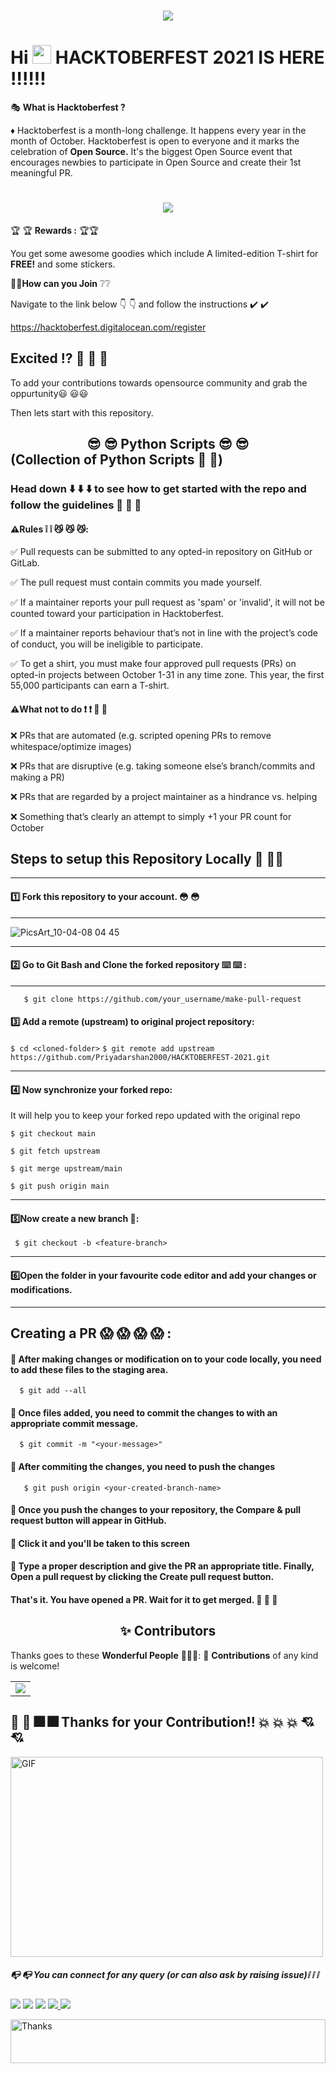   <h1 align="center"><img src='https://github.com/Priyadarshan2000/Awesome-Python-Scripts/blob/main/picture/logo-hacktoberfest-full.f42e3b1.svg'></h1>

# Hi <img src="https://raw.githubusercontent.com/MartinHeinz/MartinHeinz/master/wave.gif" width="30px"> HACKTOBERFEST 2021 IS HERE :bangbang::bangbang::bangbang:

:performing_arts: **What is Hacktoberfest ?**

:diamonds: Hacktoberfest is a month-long challenge. It happens every year in the month of October.
  Hacktoberfest is open to everyone and it marks the celebration of **Open Source.** It's the biggest Open Source event that encourages newbies to participate in Open Source and     create their 1st meaningful PR.
  
  <h1 align="center"><img src='https://github.com/Priyadarshan2000/Awesome-Python-Scripts/blob/main/picture/octocat-wave-dribbble.gif'></h1>

🏆 🏆 **Rewards :** 🏆🏆

You get some awesome goodies which include A limited-edition T-shirt  for **FREE!** and some stickers.

🤔🤔**How can you Join** :grey_question::grey_question:

Navigate to the link below 👇 👇 and follow the instructions ✔️ ✔️

<https://hacktoberfest.digitalocean.com/register>

## Excited :interrobang: :star_struck: :star_struck: :star_struck:  

To add your contributions towards opensource community and grab the oppurtunity:smiley: :smiley::smiley: 

Then lets start with this repository.
##  <center>:sunglasses: :sunglasses: Python Scripts :sunglasses: :sunglasses: </center> (Collection of Python Scripts  :notebook_with_decorative_cover: :notebook_with_decorative_cover:)

### Head down :arrow_down: :arrow_down: :arrow_down: to see how to get started with the repo and follow the guidelines :dart: :dart: :dart:


 



#### ⚠️Rules :grey_exclamation: :grey_exclamation: :smirk_cat: :smirk_cat: :smirk_cat::

✅ Pull requests can be submitted to any opted-in repository on GitHub or GitLab.

✅ The pull request must contain commits you made yourself.

✅ If a maintainer reports your pull request as 'spam' or 'invalid', it will not be counted toward your participation in Hacktoberfest.

✅ If a maintainer reports behaviour that’s not in line with the project’s code of conduct, you will be ineligible to participate.

✅ To get a shirt, you must make four approved pull requests (PRs) on opted-in projects between October 1-31 in any time zone.
This year, the first 55,000 participants can earn a T-shirt.

#### ⚠️What not to do :exclamation: :exclamation: :triumph: :triumph:

❌ PRs that are automated (e.g. scripted opening PRs to remove whitespace/optimize images)

❌ PRs that are disruptive (e.g. taking someone else’s branch/commits and making a PR)

❌ PRs that are regarded by a project maintainer as a hindrance vs. helping

❌ Something that’s clearly an attempt to simply +1 your PR count for October

 

## Steps to setup this Repository Locally :monocle_face: :monocle_face::monocle_face:
******


 #### :one: Fork this repository to your account. :flushed: :flushed:
  ******

![PicsArt_10-04-08 04 45](https://user-images.githubusercontent.com/64744084/95018364-e7d2df00-067c-11eb-9989-5ed586adb11b.jpg)
******
 #### :two: Go to Git Bash and Clone the forked repository ⌨️ ⌨️ : 
  *****
       
  

```
   $ git clone https://github.com/your_username/make-pull-request
```

#### :three: Add a remote (upstream) to original project repository:



``$ cd <cloned-folder>`` 
``$ git remote add upstream https://github.com/Priyadarshan2000/HACKTOBERFEST-2021.git ``
******

#### 4️⃣ Now synchronize your forked repo:
 
 It will help you to keep your forked repo updated with the original repo
 
 ``$ git checkout main`` 
 
 ``$ git fetch upstream`` 
 
 ``$ git merge upstream/main`` 
 
 ``$ git push origin main``
 ******
 #### 5️⃣Now create a new branch :thread::

 `` $ git checkout -b <feature-branch>``
******
#### 6️⃣Open the folder in your favourite code editor and add your changes or modifications.
 ******
## Creating a PR :scream: :scream: :scream: :scream: :
 
 #### :small_red_triangle: After making changes or modification on to your code locally, you need to add these files to the staging area.
```
  $ git add --all
```
 #### :small_red_triangle: Once files added, you need to commit the changes to with an appropriate commit message.
```
  $ git commit -m "<your-message>"
```
#### :small_red_triangle: After commiting the changes, you need to push the changes
```
   $ git push origin <your-created-branch-name>
```
#### :small_red_triangle: Once you push the changes to your repository, the Compare & pull request button will appear in GitHub.

#### :small_red_triangle: Click it and you'll be taken to this screen

#### :small_red_triangle: Type a proper description and give the PR an appropriate title. Finally, Open a pull request by clicking the Create pull request button.

####  That's it. You have opened a PR. Wait for it to get merged. :partying_face: :partying_face: :partying_face:
<h2 align=center> ✨ Contributors </h2>

Thanks goes to these **Wonderful People** 👨🏻‍💻:      🚀 **Contributions** of any kind is welcome! 

<table>
	<tr>
		<td>
			<a href="https://github.com/Priyadarshan2000/HACKTOBERFEST-2021/graphs/contributors">
  <img src="https://contrib.rocks/image?repo=Priyadarshan2000/HACKTOBERFEST-2021" />
</a>
		</td>
	</tr>
</table>


## :confetti_ball: :confetti_ball: :fireworks: :fireworks: Thanks for  your  Contribution!! :collision: :collision: :collision: :cupid: :cupid:
<img align="center" alt="GIF" src="https://github.com/Priyadarshan2000/Awesome-Python-Scripts/blob/main/picture/1_IRGHmiGsa16stedQvIaZfw.gif" width="500" height="320" />

##### :mailbox_with_no_mail: :mailbox_with_no_mail: You can connect for any query (or can also ask by raising issue):grey_exclamation: :grey_exclamation: :grey_exclamation:

<a href= "https://www.linkedin.com/in/priyadarshan-ghosh-0a6274190/"><img src="https://img.icons8.com/fluency/48/000000/linkedin.png"/></a>
<a href= "http://priyadarshanghosh.me/"><img src="https://img.icons8.com/bubbles/48/000000/domain.png"/></a>
<a href="priyadarshanghosh26@gmail.com"><img src="https://img.icons8.com/fluency/48/000000/gmail-new.png"/></a>
<a href='https://github.com/Priyadarshan2000/'><img src="https://img.icons8.com/ios-filled/50/000000/github.png"/> </a>
![](https://visitor-badge.glitch.me/badge?page_id=Priyadarshan2000.Awesome-Python-Scripts)
   

<img align='center'  height="70" alt="Thanks" width="100%" src="https://github.com/Priyadarshan2000/Priyadarshan2000/blob/master/Ending.svg"/> 
